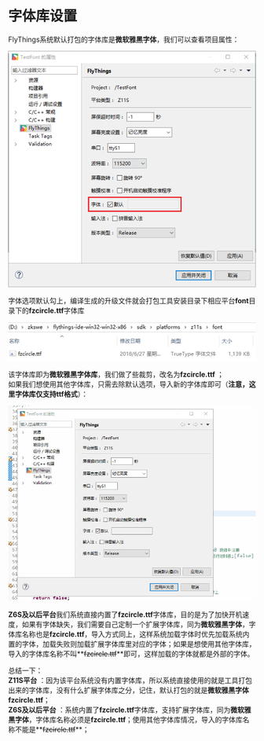 
# 字体库设置
FlyThings系统默认打包的字体库是**微软雅黑字体**，我们可以查看项目属性：

![](images/font_setting.png)

字体选项默认勾上，编译生成的升级文件就会打包工具安装目录下相应平台**font**目录下的**fzcircle.ttf**字体库

![](images/font_path.png)

该字体库即为**微软雅黑字体库**，我们做了些裁剪，改名为**fzcircle.ttf** ；<br/>
如果我们想使用其他字体库，只需去除默认选项，导入新的字体库即可（**注意，这里字体库仅支持ttf格式**）：

![](images/load_ttf.gif)

**Z6S及以后平台**我们系统直接内置了**fzcircle.ttf**字体库，目的是为了加快开机速度，如果有字体缺失，我们需要自己定制一个扩展字体库，同为**微软雅黑字体**，字体库名称也是**fzcircle.ttf**，导入方式同上，这样系统加载字体时优先加载系统内置的字体，加载失败则加载扩展字体库里对应的字体；如果是想使用其他字体库，导入的字体库名称不叫**~~fzcircle.ttf~~**即可，这样加载的字体就都是外部的字体。<br/>

总结一下：<br/>
**Z11S平台** ：因为该平台系统没有内置字体库，所以系统直接使用的就是工具打包出来的字体库，没有什么扩展字体库之分，记住，默认打包的就是**微软雅黑字体 fzcircle.ttf**； <br/>
**Z6S及以后平台** ：系统内置了**fzcircle.ttf**字体库，支持扩展字体库，同为**微软雅黑字体**，字体库名称必须是**fzcircle.ttf**；使用其他字体库情况，导入的字体库名称不能是**~~fzcircle.ttf~~**；